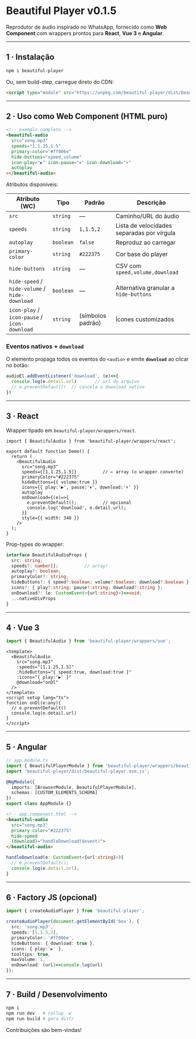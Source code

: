 # Beautiful Player v0.1.5

Reprodutor de áudio inspirado no WhatsApp, fornecido como **Web Component** com wrappers prontos para **React**, **Vue 3** e **Angular**.

---

## 1 · Instalação

```bash
npm i beautiful-player
```

Ou, sem build-step, carregue direto do CDN:

```html
<script type="module" src="https://unpkg.com/beautiful-player/dist/beautiful-player.esm.js"></script>
```

---

## 2 · Uso como Web Component (HTML puro)

```html
<!-- exemplo completo -->
<beautiful-audio
  src="song.mp3"                 
  speeds="1,1.25,1.5"
  primary-color="#ff006e"
  hide-buttons="speed,volume"   
  icon-play="▶" icon-pause="⏸" icon-download="⬇"
  autoplay
></beautiful-audio>
```

Atributos disponíveis:

| Atributo (WC) | Tipo | Padrão | Descrição |
|---------------|------|--------|-----------|
| `src` | `string` | — | Caminho/URL do áudio |
| `speeds` | `string` | `1,1.5,2` | Lista de velocidades separadas por vírgula |
| `autoplay` | `boolean` | `false` | Reproduz ao carregar |
| `primary-color` | `string` | `#222375` | Cor base do player |
| `hide-buttons` | `string` | — | CSV com `speed,volume,download` |
| `hide-speed` / `hide-volume` / `hide-download` | `boolean` | — | Alternativa granular a `hide-buttons` |
| `icon-play` / `icon-pause` / `icon-download` | `string` | (símbolos padrão) | Ícones customizados |

### Eventos nativos + `download`

O elemento propaga todos os eventos do `<audio>` e emite **`download`** ao clicar no botão:

```js
audioEl.addEventListener('download', (e)=>{
  console.log(e.detail.url)       // url do arquivo
  // e.preventDefault()  // cancela o download nativo
})
```

---

## 3 · React

Wrapper tipado em `beautiful-player/wrappers/react`.

```tsx
import { BeautifulAudio } from 'beautiful-player/wrappers/react';

export default function Demo() {
  return (
    <BeautifulAudio
      src="song.mp3"
      speeds={[1,1.25,1.5]}          // ← array (o wrapper converte)
      primaryColor="#222375"
      hideButtons={{ volume:true }}
      icons={{ play:'▶', pause:'⏸', download:'⬇' }}
      autoplay
      onDownload={(e)=>{
        e.preventDefault();          // opcional
        console.log('download', e.detail.url);
      }}
      style={{ width: 340 }}
    />
  );
}
```

Prop-types do wrapper:

```ts
interface BeautifulAudioProps {
  src: string;
  speeds?: number[];          // array!
  autoplay?: boolean;
  primaryColor?: string;
  hideButtons?: { speed?:boolean; volume?:boolean; download?:boolean };
  icons?: { play?:string; pause?:string; download?:string };
  onDownload?: (e: CustomEvent<{url:string}>)=>void;
  ...nativeDivProps
}
```

---

## 4 · Vue 3

```ts
import { BeautifulAudio } from 'beautiful-player/wrappers/vue';
```

```vue
<template>
  <BeautifulAudio
    src="song.mp3"
    :speeds="[1,1.25,1.5]"
    :hideButtons="{ speed:true, download:true }"
    :icons="{ play:'▶' }"
    @download="onDl"
  />
</template>
<script setup lang="ts">
function onDl(e:any){
  // e.preventDefault()
  console.log(e.detail.url)
}
</script>
```

---

## 5 · Angular

```ts
// app.module.ts
import { BeautifulPlayerModule } from 'beautiful-player/wrappers/beautiful-player.module';
import 'beautiful-player/dist/beautiful-player.esm.js';

@NgModule({
  imports: [BrowserModule, BeautifulPlayerModule],
  schemas: [CUSTOM_ELEMENTS_SCHEMA]
})
export class AppModule {}
```

```html
<!-- app.component.html -->
<beautiful-audio
  src="song.mp3"
  primary-color="#222375"
  hide-speed
  (download)="handleDownload($event)">
</beautiful-audio>
```

```ts
handleDownload(e: CustomEvent<{url:string}>){
  // e.preventDefault();
  console.log(e.detail.url);
}
```

---

## 6 · Factory JS (opcional)

```ts
import { createAudioPlayer } from 'beautiful-player';

createAudioPlayer(document.getElementById('box'), {
  src: 'song.mp3',
  speeds: [1,1.5,2],
  primaryColor: '#ff006e',
  hideButtons: { download: true },
  icons: { play:'▶' },
  tooltips: true,
  maxVolume: 1,
  onDownload: (url)=>console.log(url)
});
```

---

## 7 · Build / Desenvolvimento

```bash
npm i
npm run dev   # rollup ‑w
npm run build # gera dist/
```

Contribuições são bem-vindas!
